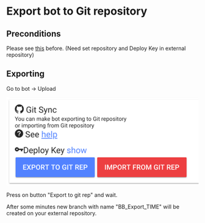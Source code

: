 # Export bot to Git repository

## Preconditions

Please see [this](https://help.bots.business/git#requirements) before. \(Need set repository and Deploy Key in external repository\)

## Exporting

Go to bot -&gt; Upload

![](../.gitbook/assets/image%20%2830%29.png)

Press on button "Export to git rep" and wait.

After some minutes new branch with name "BB\_Export\_TIME" will be created on your external repository. 

